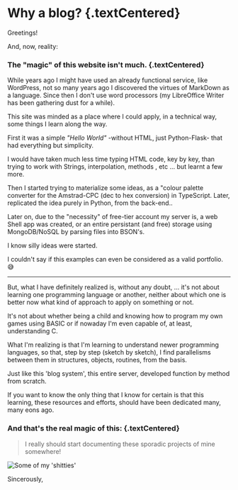 # Why a blog? {.textCentered}

Greetings!

And, now, reality:

### **The "magic" of this website isn't much.** {.textCentered}

While years ago I might have used an already functional service, like WordPress, not so many years ago I discovered the virtues of MarkDown as a language. Since then I don't use word processors (my LibreOffice Writer has been gathering dust for a while).  



This site was minded as a place where I could apply, in a technical way, some things I learn along the way.  

First it was a simple *"Hello World"* -without HTML, just Python-Flask- that had everything but simplicity.   

I would have taken much less time typing HTML code, key by key, than trying to work with Strings, interpolation, methods , etc ... but learnt a few more.

Then I started trying to materialize some ideas, as a "colour palette converter  for the Amstrad-CPC (dec to  hex conversion) in TypeScript. Later, replicated the idea purely in Python, from the back-end..

Later on,  due to the "necessity" of free-tier account my server is, a web Shell app was created, or an entire persistant (and free) storage using MongoDB/NoSQL by parsing files into BSON's.



I know silly ideas were started. 

I couldn't say if this examples can even be considered as a valid  portfolio. 😅

****

But, what I have definitely realized is, without any doubt, ... it's not about learning one programming language or another, neither about which one is better now what kind of  approach to apply on something or not.

It's not about whether being a child and knowing how to program my own games using BASIC or if nowaday I'm even capable of, at least, understanding C.

What I'm realizing is that I'm learning to understand newer programming languages, so  that, step by step (sketch by sketch), I find parallelisms between them in structures, objects, routines, from the basis.

Just like this 'blog system', this entire server, developed function by method from scratch.

If you want to know the only thing that I know for certain is that this learning, these resources and efforts, should have been dedicated many, many eons ago.

### And that's the real magic of this: {.textCentered}

> I really should start documenting these sporadic projects of mine somewhere!

![Some of my 'shitties'](/static/blog/2025/05/greetings/01.png/)



Sincerously,
